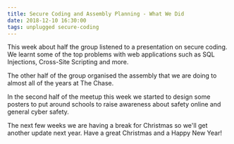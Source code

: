 ```yaml
---
title: Secure Coding and Assembly Planning - What We Did
date: 2018-12-10 16:30:00
tags: unplugged secure-coding
---
```

This week about half the group listened to a presentation on secure coding. We learnt some of the top problems with web applications such as SQL Injections, Cross-Site Scripting and more.

The other half of the group organised the assembly that we are doing to almost all of the years at The Chase.

In the second half of the meetup this week we started to design some posters to put around schools to raise awareness about safety online and general cyber safety.

The next few weeks we are having a break for Christmas so we'll get another update next year. Have a great Christmas and a Happy New Year!